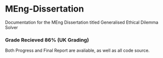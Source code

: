 # MEng-Dissertation
Documentation for the MEng Dissertation titled Generalised Ethical Dilemma Solver
### Grade Recieved 86% (UK Grading)

Both Progress and Final Report are avaliable, as well as all code source.
